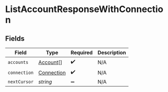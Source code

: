 # ListAccountResponseWithConnection


## Fields

| Field                                           | Type                                            | Required                                        | Description                                     |
| ----------------------------------------------- | ----------------------------------------------- | ----------------------------------------------- | ----------------------------------------------- |
| `accounts`                                      | [Account](../../models/shared/account.md)[]     | :heavy_check_mark:                              | N/A                                             |
| `connection`                                    | [Connection](../../models/shared/connection.md) | :heavy_check_mark:                              | N/A                                             |
| `nextCursor`                                    | *string*                                        | :heavy_minus_sign:                              | N/A                                             |